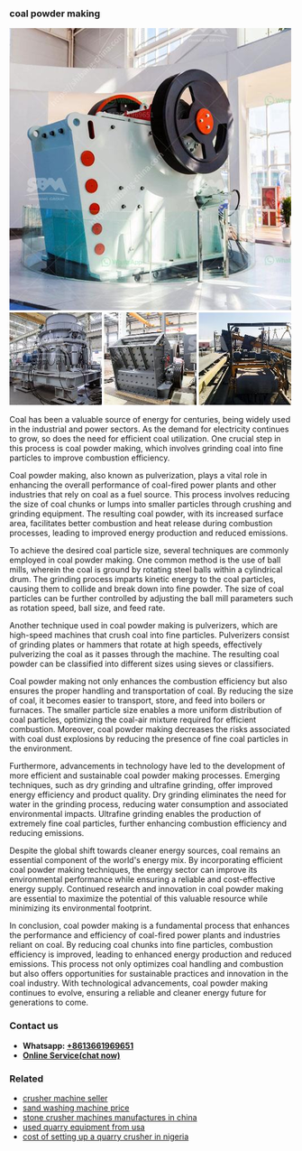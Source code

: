 <h3>coal powder making</h3><img src='1704951549.jpg' alt=''><p>Coal has been a valuable source of energy for centuries, being widely used in the industrial and power sectors. As the demand for electricity continues to grow, so does the need for efficient coal utilization. One crucial step in this process is coal powder making, which involves grinding coal into fine particles to improve combustion efficiency.</p><p>Coal powder making, also known as pulverization, plays a vital role in enhancing the overall performance of coal-fired power plants and other industries that rely on coal as a fuel source. This process involves reducing the size of coal chunks or lumps into smaller particles through crushing and grinding equipment. The resulting coal powder, with its increased surface area, facilitates better combustion and heat release during combustion processes, leading to improved energy production and reduced emissions.</p><p>To achieve the desired coal particle size, several techniques are commonly employed in coal powder making. One common method is the use of ball mills, wherein the coal is ground by rotating steel balls within a cylindrical drum. The grinding process imparts kinetic energy to the coal particles, causing them to collide and break down into fine powder. The size of coal particles can be further controlled by adjusting the ball mill parameters such as rotation speed, ball size, and feed rate.</p><p>Another technique used in coal powder making is pulverizers, which are high-speed machines that crush coal into fine particles. Pulverizers consist of grinding plates or hammers that rotate at high speeds, effectively pulverizing the coal as it passes through the machine. The resulting coal powder can be classified into different sizes using sieves or classifiers.</p><p>Coal powder making not only enhances the combustion efficiency but also ensures the proper handling and transportation of coal. By reducing the size of coal, it becomes easier to transport, store, and feed into boilers or furnaces. The smaller particle size enables a more uniform distribution of coal particles, optimizing the coal-air mixture required for efficient combustion. Moreover, coal powder making decreases the risks associated with coal dust explosions by reducing the presence of fine coal particles in the environment.</p><p>Furthermore, advancements in technology have led to the development of more efficient and sustainable coal powder making processes. Emerging techniques, such as dry grinding and ultrafine grinding, offer improved energy efficiency and product quality. Dry grinding eliminates the need for water in the grinding process, reducing water consumption and associated environmental impacts. Ultrafine grinding enables the production of extremely fine coal particles, further enhancing combustion efficiency and reducing emissions.</p><p>Despite the global shift towards cleaner energy sources, coal remains an essential component of the world's energy mix. By incorporating efficient coal powder making techniques, the energy sector can improve its environmental performance while ensuring a reliable and cost-effective energy supply. Continued research and innovation in coal powder making are essential to maximize the potential of this valuable resource while minimizing its environmental footprint.</p><p>In conclusion, coal powder making is a fundamental process that enhances the performance and efficiency of coal-fired power plants and industries reliant on coal. By reducing coal chunks into fine particles, combustion efficiency is improved, leading to enhanced energy production and reduced emissions. This process not only optimizes coal handling and combustion but also offers opportunities for sustainable practices and innovation in the coal industry. With technological advancements, coal powder making continues to evolve, ensuring a reliable and cleaner energy future for generations to come.</p><h3>Contact us</h3><ul><li><strong>Whatsapp:&nbsp;<a href="https://wa.me/8613661969651">+8613661969651</a></strong></li><li><a href="https://swt.shibang-china.com/?git&amp;zhl&amp;coal powder making"><strong>Online Service(chat now)</strong></a></li></ul><h3>Related</h3><ul><li><a href='crusher machine seller.md'>crusher machine seller</a></li><li><a href='sand washing machine price.md'>sand washing machine price</a></li><li><a href='stone crusher machines manufactures in china.md'>stone crusher machines manufactures in china</a></li><li><a href='used quarry equipment from usa.md'>used quarry equipment from usa</a></li><li><a href='cost of setting up a quarry crusher in nigeria.md'>cost of setting up a quarry crusher in nigeria</a></li></ul>